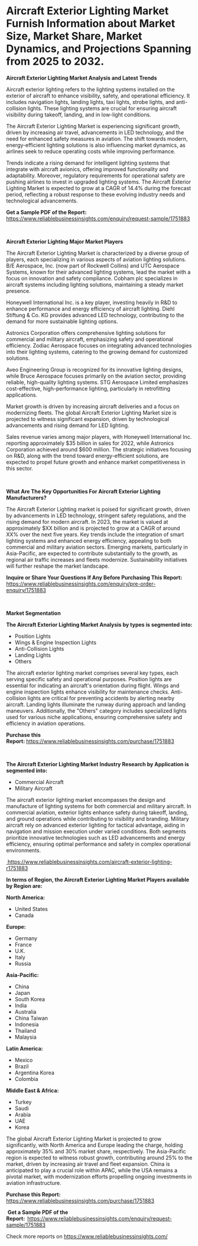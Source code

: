 <p><h1>Aircraft Exterior Lighting Market Furnish Information about Market Size, Market Share, Market Dynamics, and Projections Spanning from 2025 to 2032.</h1></p><p><strong>Aircraft Exterior Lighting Market Analysis and Latest Trends</strong></p>
<p><p>Aircraft exterior lighting refers to the lighting systems installed on the exterior of aircraft to enhance visibility, safety, and operational efficiency. It includes navigation lights, landing lights, taxi lights, strobe lights, and anti-collision lights. These lighting systems are crucial for ensuring aircraft visibility during takeoff, landing, and in low-light conditions.</p><p>The Aircraft Exterior Lighting Market is experiencing significant growth, driven by increasing air travel, advancements in LED technology, and the need for enhanced safety measures in aviation. The shift towards modern, energy-efficient lighting solutions is also influencing market dynamics, as airlines seek to reduce operating costs while improving performance. </p><p>Trends indicate a rising demand for intelligent lighting systems that integrate with aircraft avionics, offering improved functionality and adaptability. Moreover, regulatory requirements for operational safety are pushing airlines to invest in upgraded lighting systems. The Aircraft Exterior Lighting Market is expected to grow at a CAGR of 14.4% during the forecast period, reflecting a robust response to these evolving industry needs and technological advancements.</p></p>
<p><strong>Get a Sample PDF of the Report:&nbsp;</strong> <a href="https://www.reliablebusinessinsights.com/enquiry/request-sample/1751883?utm_campaign=2448&utm_medium=2&utm_source=Github&utm_content=ia&utm_term=18022025&utm_id=aircraft-exterior-lighting">https://www.reliablebusinessinsights.com/enquiry/request-sample/1751883</a></p>
<p>&nbsp;</p>
<p><strong>Aircraft Exterior Lighting Major Market Players</strong></p>
<p><p>The Aircraft Exterior Lighting Market is characterized by a diverse group of players, each specializing in various aspects of aviation lighting solutions. B/E Aerospace, Inc. (now part of Rockwell Collins) and UTC Aerospace Systems, known for their advanced lighting systems, lead the market with a focus on innovation and safety compliance. Cobham plc specializes in aircraft systems including lighting solutions, maintaining a steady market presence.</p><p>Honeywell International Inc. is a key player, investing heavily in R&D to enhance performance and energy efficiency of aircraft lighting. Diehl Stiftung & Co. KG provides advanced LED technology, contributing to the demand for more sustainable lighting options.</p><p>Astronics Corporation offers comprehensive lighting solutions for commercial and military aircraft, emphasizing safety and operational efficiency. Zodiac Aerospace focuses on integrating advanced technologies into their lighting systems, catering to the growing demand for customized solutions.</p><p>Aveo Engineering Group is recognized for its innovative lighting designs, while Bruce Aerospace focuses primarily on the aviation sector, providing reliable, high-quality lighting systems. STG Aerospace Limited emphasizes cost-effective, high-performance lighting, particularly in retrofitting applications.</p><p>Market growth is driven by increasing aircraft deliveries and a focus on modernizing fleets. The global Aircraft Exterior Lighting Market size is projected to witness significant expansion, driven by technological advancements and rising demand for LED lighting.</p><p>Sales revenue varies among major players, with Honeywell International Inc. reporting approximately $35 billion in sales for 2022, while Astronics Corporation achieved around $600 million. The strategic initiatives focusing on R&D, along with the trend toward energy-efficient solutions, are expected to propel future growth and enhance market competitiveness in this sector.</p></p>
<p>&nbsp;</p>
<p><strong>What Are The Key Opportunities For Aircraft Exterior Lighting Manufacturers?</strong></p>
<p><p>The Aircraft Exterior Lighting market is poised for significant growth, driven by advancements in LED technology, stringent safety regulations, and the rising demand for modern aircraft. In 2023, the market is valued at approximately $XX billion and is projected to grow at a CAGR of around XX% over the next five years. Key trends include the integration of smart lighting systems and enhanced energy efficiency, appealing to both commercial and military aviation sectors. Emerging markets, particularly in Asia-Pacific, are expected to contribute substantially to the growth, as regional air traffic increases and fleets modernize. Sustainability initiatives will further reshape the market landscape.</p></p>
<p><strong>Inquire or Share Your Questions If Any Before Purchasing This Report:</strong> <a href="https://www.reliablebusinessinsights.com/enquiry/pre-order-enquiry/1751883?utm_campaign=2448&utm_medium=2&utm_source=Github&utm_content=ia&utm_term=18022025&utm_id=aircraft-exterior-lighting">https://www.reliablebusinessinsights.com/enquiry/pre-order-enquiry/1751883</a></p>
<p>&nbsp;</p>
<p><strong>Market Segmentation</strong></p>
<p><strong>The Aircraft Exterior Lighting Market Analysis by types is segmented into:</strong></p>
<p><ul><li>Position Lights</li><li>Wings & Engine Inspection Lights</li><li>Anti-Collision Lights</li><li>Landing Lights</li><li>Others</li></ul></p>
<p><p>The aircraft exterior lighting market comprises several key types, each serving specific safety and operational purposes. Position lights are essential for indicating an aircraft's orientation during flight. Wings and engine inspection lights enhance visibility for maintenance checks. Anti-collision lights are critical for preventing accidents by alerting nearby aircraft. Landing lights illuminate the runway during approach and landing maneuvers. Additionally, the "Others" category includes specialized lights used for various niche applications, ensuring comprehensive safety and efficiency in aviation operations.</p></p>
<p><strong>Purchase this Report:&nbsp;</strong><a href="https://www.reliablebusinessinsights.com/purchase/1751883?utm_campaign=2448&utm_medium=2&utm_source=Github&utm_content=ia&utm_term=18022025&utm_id=aircraft-exterior-lighting">https://www.reliablebusinessinsights.com/purchase/1751883</a></p>
<p>&nbsp;</p>
<p><strong>The Aircraft Exterior Lighting Market Industry Research by Application is segmented into:</strong></p>
<p><ul><li>Commercial Aircraft</li><li>Military Aircraft</li></ul></p>
<p><p>The aircraft exterior lighting market encompasses the design and manufacture of lighting systems for both commercial and military aircraft. In commercial aviation, exterior lights enhance safety during takeoff, landing, and ground operations while contributing to visibility and branding. Military aircraft rely on advanced exterior lighting for tactical advantage, aiding in navigation and mission execution under varied conditions. Both segments prioritize innovative technologies such as LED advancements and energy efficiency, ensuring optimal performance and safety in complex operational environments.</p></p>
<p><a href="https://www.reliablebusinessinsights.com/aircraft-exterior-lighting-r1751883?utm_campaign=2448&utm_medium=2&utm_source=Github&utm_content=ia&utm_term=18022025&utm_id=aircraft-exterior-lighting">&nbsp;https://www.reliablebusinessinsights.com/aircraft-exterior-lighting-r1751883</a></p>
<p><strong>In terms of Region, the Aircraft Exterior Lighting Market Players available by Region are:</strong></p>
<p>
    <p> <strong> North America: </strong>
        <ul>
            <li>United States</li>
            <li>Canada</li>
        </ul>
        </p> 
    <p> <strong> Europe: </strong>
        <ul>
            <li>Germany</li>
            <li>France</li>
            <li>U.K.</li>
            <li>Italy</li>
            <li>Russia</li>
        </ul>
        </p> 
    <p> <strong> Asia-Pacific: </strong>
        <ul>
            <li>China</li>
            <li>Japan</li>
            <li>South Korea</li>
            <li>India</li>
            <li>Australia</li>
            <li>China Taiwan</li>
            <li>Indonesia</li>
            <li>Thailand</li>
            <li>Malaysia</li>
        </ul>
        </p> 
    <p> <strong> Latin America: </strong>
        <ul>
            <li>Mexico</li>
            <li>Brazil</li>
            <li>Argentina Korea</li>
            <li>Colombia</li>
        </ul>
        </p> 
    <p> <strong> Middle East & Africa: </strong>
        <ul>
            <li>Turkey</li>
            <li>Saudi</li>
            <li>Arabia</li>
            <li>UAE</li>
            <li>Korea</li>
        </ul>
    </p>
    </p>
<p><p>The global Aircraft Exterior Lighting Market is projected to grow significantly, with North America and Europe leading the charge, holding approximately 35% and 30% market share, respectively. The Asia-Pacific region is expected to witness robust growth, contributing around 25% to the market, driven by increasing air travel and fleet expansion. China is anticipated to play a crucial role within APAC, while the USA remains a pivotal market, with modernization efforts propelling ongoing investments in aviation infrastructure.</p></p>
<p><strong>Purchase this Report: </strong><a href="https://www.reliablebusinessinsights.com/purchase/1751883?utm_campaign=2448&utm_medium=2&utm_source=Github&utm_content=ia&utm_term=18022025&utm_id=aircraft-exterior-lighting">https://www.reliablebusinessinsights.com/purchase/1751883</a></p>
<p>&nbsp;<strong>Get a Sample PDF of the Report:&nbsp;&nbsp;</strong><a href="https://www.reliablebusinessinsights.com/enquiry/request-sample/1751883?utm_campaign=2448&utm_medium=2&utm_source=Github&utm_content=ia&utm_term=18022025&utm_id=aircraft-exterior-lighting">https://www.reliablebusinessinsights.com/enquiry/request-sample/1751883</a></p>
<p><strong></strong></p>
<p>Check more reports on <a href="https://www.reliablebusinessinsights.com/?utm_campaign=2448&utm_medium=2&utm_source=Github&utm_content=ia&utm_term=18022025&utm_id=aircraft-exterior-lighting">https://www.reliablebusinessinsights.com/</a></p>